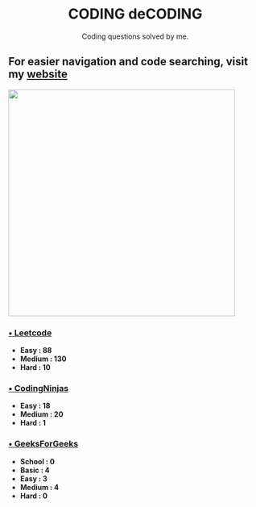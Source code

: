<h1 align="center"> CODING deCODING </h1>

<p align="center">Coding questions solved by me.</p>

## For easier navigation and code searching, visit my [website](https://coding-decoding.vercel.app/)

<img src='https://quickchart.io/chart?c={type:%27doughnut%27,data:{labels:[%27Easy%27,%27Medium%27,%27Hard%27],datasets:[{data:[109,154,11]}]},options:{plugins:{doughnutlabel:{labels:[{text:%27278%27,color:%27red%27,font:{size:40,weight:%27bold%27}},{text:%27total%27}]},datalabels:{display:true,color:%27white%27,backgroundColor:%27black%27,borderRadius:4, font:{size:18,weight:%27bold%27}}}}}' width='450'/>

### [&bull; Leetcode](https://github.com/SaurabhKhade/CODING-deCODING/tree/master/LeetCode)
- **Easy : 88**
- **Medium : 130**
- **Hard : 10**

### [&bull; CodingNinjas](https://github.com/SaurabhKhade/CODING-deCODING/tree/master/CodingNinjas)
- **Easy : 18**
- **Medium : 20**
- **Hard : 1**

### [&bull; GeeksForGeeks](https://github.com/SaurabhKhade/CODING-deCODING/tree/master/GeeksForGeeks)
- **School : 0**
- **Basic : 4**
- **Easy : 3**
- **Medium : 4**
- **Hard : 0**
